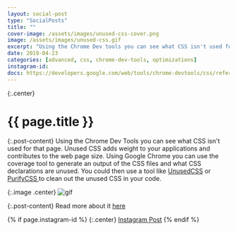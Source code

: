 ```yaml
---
layout: social-post
type: "SocialPosts"
title: ""
cover-image: /assets/images/unused-css-cover.png
image: /assets/images/unused-css.gif
excerpt: "Using the Chrome Dev tools you can see what CSS isn't used for that page."
date: 2019-04-23
categories: [advanced, css, chrome-dev-tools, optimizations]
instagram-id: 
docs: https://developers.google.com/web/tools/chrome-devtools/css/reference#coverage
---
```

{:.center}
# {{ page.title }}

{:.post-content}
Using the Chrome Dev Tools you can see what CSS isn't used for that page. 
Unused CSS adds weight to your applications and contributes to the web page size. 
Using Google Chrome you can use the coverage tool to generate an output of the 
CSS files and what CSS declarations are unused. You could then use a tool like 
<a href="https://unused-css.com/" target="_blank">UnusedCSS</a> or <a href="https://github.com/purifycss/purifycss" target="_blank">PurifyCSS </a>
to clean out the unused CSS in your code.

{:.image .center}
![gif]({{page.image}})

{:.post-content}
Read more about it <a href="{{page.docs}}" target="_blank">here</a>

{% if page.instagram-id %}
{:.center}
<a class="insta-link" href="https://www.instagram.com/p/{{page.instagram-id}}" target="_blank">Instagram Post</a>
{% endif %}
